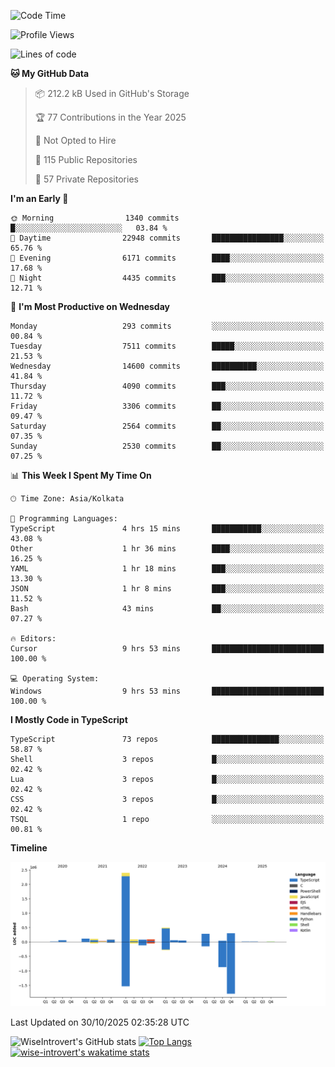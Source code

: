 <!--START_SECTION:waka-->
![Code Time](http://img.shields.io/badge/Code%20Time-4%2C422%20hrs%2034%20mins-blue)

![Profile Views](http://img.shields.io/badge/Profile%20Views-0-blue)

![Lines of code](https://img.shields.io/badge/From%20Hello%20World%20I%27ve%20Written-4.3%20million%20lines%20of%20code-blue)

**🐱 My GitHub Data** 

> 📦 212.2 kB Used in GitHub's Storage 
 > 
> 🏆 77 Contributions in the Year 2025
 > 
> 🚫 Not Opted to Hire
 > 
> 📜 115 Public Repositories 
 > 
> 🔑 57 Private Repositories 
 > 
**I'm an Early 🐤** 

```text
🌞 Morning                1340 commits        █░░░░░░░░░░░░░░░░░░░░░░░░   03.84 % 
🌆 Daytime                22948 commits       ████████████████░░░░░░░░░   65.76 % 
🌃 Evening                6171 commits        ████░░░░░░░░░░░░░░░░░░░░░   17.68 % 
🌙 Night                  4435 commits        ███░░░░░░░░░░░░░░░░░░░░░░   12.71 % 
```
📅 **I'm Most Productive on Wednesday** 

```text
Monday                   293 commits         ░░░░░░░░░░░░░░░░░░░░░░░░░   00.84 % 
Tuesday                  7511 commits        █████░░░░░░░░░░░░░░░░░░░░   21.53 % 
Wednesday                14600 commits       ██████████░░░░░░░░░░░░░░░   41.84 % 
Thursday                 4090 commits        ███░░░░░░░░░░░░░░░░░░░░░░   11.72 % 
Friday                   3306 commits        ██░░░░░░░░░░░░░░░░░░░░░░░   09.47 % 
Saturday                 2564 commits        ██░░░░░░░░░░░░░░░░░░░░░░░   07.35 % 
Sunday                   2530 commits        ██░░░░░░░░░░░░░░░░░░░░░░░   07.25 % 
```


📊 **This Week I Spent My Time On** 

```text
🕑︎ Time Zone: Asia/Kolkata

💬 Programming Languages: 
TypeScript               4 hrs 15 mins       ███████████░░░░░░░░░░░░░░   43.08 % 
Other                    1 hr 36 mins        ████░░░░░░░░░░░░░░░░░░░░░   16.25 % 
YAML                     1 hr 18 mins        ███░░░░░░░░░░░░░░░░░░░░░░   13.30 % 
JSON                     1 hr 8 mins         ███░░░░░░░░░░░░░░░░░░░░░░   11.52 % 
Bash                     43 mins             ██░░░░░░░░░░░░░░░░░░░░░░░   07.27 % 

🔥 Editors: 
Cursor                   9 hrs 53 mins       █████████████████████████   100.00 % 

💻 Operating System: 
Windows                  9 hrs 53 mins       █████████████████████████   100.00 % 
```

**I Mostly Code in TypeScript** 

```text
TypeScript               73 repos            ███████████████░░░░░░░░░░   58.87 % 
Shell                    3 repos             █░░░░░░░░░░░░░░░░░░░░░░░░   02.42 % 
Lua                      3 repos             █░░░░░░░░░░░░░░░░░░░░░░░░   02.42 % 
CSS                      3 repos             █░░░░░░░░░░░░░░░░░░░░░░░░   02.42 % 
TSQL                     1 repo              ░░░░░░░░░░░░░░░░░░░░░░░░░   00.81 % 
```



**Timeline**

![Lines of Code chart](https://raw.githubusercontent.com/wise-introvert/wise-introvert/master/assets/bar_graph.png)


 Last Updated on 30/10/2025 02:35:28 UTC
<!--END_SECTION:waka-->

![WiseIntrovert's GitHub stats](https://github-readme-stats.vercel.app/api?username=wise-introvert&count_private=true&show_icons=true)
[![Top Langs](https://github-readme-stats.vercel.app/api/top-langs/?username=wise-introvert&langs_count=10)](https://github.com/anuraghazra/github-readme-stats)
[![wise-introvert's wakatime stats](https://github-readme-stats.vercel.app/api/wakatime?username=wiseintrovert)](https://github.com/anuraghazra/github-readme-stats)
